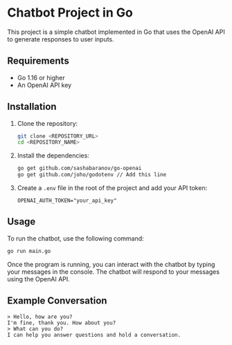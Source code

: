 # Chatbot Project in Go

This project is a simple chatbot implemented in Go that uses the OpenAI API to generate responses to user inputs.

## Requirements

- Go 1.16 or higher
- An OpenAI API key

## Installation

1. Clone the repository:

   ```bash
   git clone <REPOSITORY_URL>
   cd <REPOSITORY_NAME>
   ```

2. Install the dependencies:

   ```bash
   go get github.com/sashabaranov/go-openai
   go get github.com/joho/godotenv // Add this line
   ```

3. Create a `.env` file in the root of the project and add your API token:

   ```plaintext
   OPENAI_AUTH_TOKEN="your_api_key"
   ```


## Usage

To run the chatbot, use the following command:

```bash
go run main.go
```

Once the program is running, you can interact with the chatbot by typing your messages in the console. The chatbot will respond to your messages using the OpenAI API.

## Example Conversation

```
> Hello, how are you?
I'm fine, thank you. How about you?
> What can you do?
I can help you answer questions and hold a conversation.
```